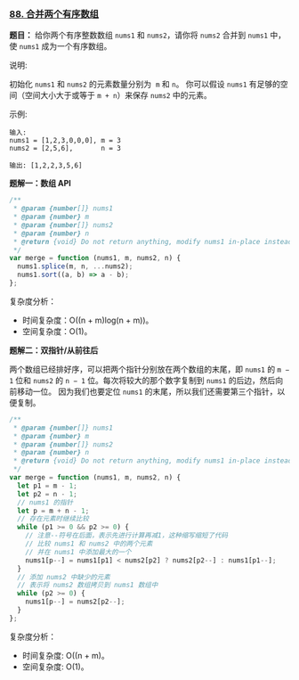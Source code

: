 ### [88. 合并两个有序数组](https://leetcode-cn.com/problems/merge-sorted-array/)

**题目：** 给你两个有序整数数组 `nums1` 和 `nums2`，请你将 `nums2` 合并到 `nums1` 中，使 `nums1` 成为一个有序数组。

说明:

初始化 `nums1` 和 `nums2` 的元素数量分别为  `m` 和 `n`。
你可以假设 `nums1` 有足够的空间（空间大小大于或等于 `m + n`）来保存 `nums2` 中的元素。

示例:

```
输入:
nums1 = [1,2,3,0,0,0], m = 3
nums2 = [2,5,6],       n = 3

输出: [1,2,2,3,5,6]
```

**题解一：数组 API**

```js
/**
 * @param {number[]} nums1
 * @param {number} m
 * @param {number[]} nums2
 * @param {number} n
 * @return {void} Do not return anything, modify nums1 in-place instead.
 */
var merge = function (nums1, m, nums2, n) {
  nums1.splice(m, n, ...nums2);
  nums1.sort((a, b) => a - b);
};
```

复杂度分析：

- 时间复杂度：O((n + m)log(n + m))。
- 空间复杂度：O(1)。

**题解二：双指针/从前往后**

两个数组已经排好序，可以把两个指针分别放在两个数组的末尾，即 `nums1` 的 `m − 1` 位和 `nums2` 的 `n − 1` 位。每次将较大的那个数字复制到 `nums1` 的后边，然后向前移动一位。 因为我们也要定位 `nums1` 的末尾，所以我们还需要第三个指针，以便复制。

```js
/**
 * @param {number[]} nums1
 * @param {number} m
 * @param {number[]} nums2
 * @param {number} n
 * @return {void} Do not return anything, modify nums1 in-place instead.
 */
var merge = function (nums1, m, nums2, n) {
  let p1 = m - 1;
  let p2 = n - 1;
  // nums1 的指针
  let p = m + n - 1;
  // 存在元素时继续比较
  while (p1 >= 0 && p2 >= 0) {
    // 注意--符号在后面，表示先进行计算再减1，这种缩写缩短了代码
    // 比较 nums1 和 nums2 中的两个元素
    // 并在 nums1 中添加最大的一个
    nums1[p--] = nums1[p1] < nums2[p2] ? nums2[p2--] : nums1[p1--];
  }
  // 添加 nums2 中缺少的元素
  // 表示将 nums2 数组拷贝到 nums1 数组中
  while (p2 >= 0) {
    nums1[p--] = nums2[p2--];
  }
};
```

复杂度分析：

- 时间复杂度: O((n + m)。
- 空间复杂度: O(1)。
